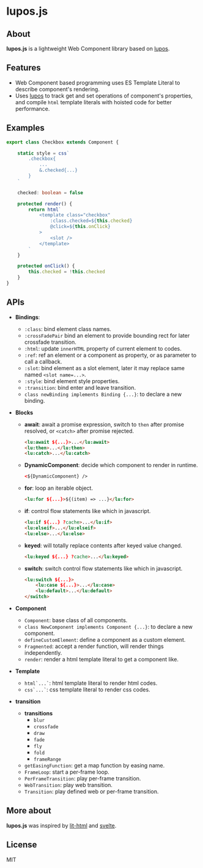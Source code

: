 # lupos.js


## About

**lupos.js** is a lightweight Web Component library based on [lupos](https://github.com/pucelle/lupos).



## Features

 - Web Component based programming uses ES Template Literal to describe component's rendering.
 - Uses [lupos](https://github.com/pucelle/lupos) to track get and set operations of component's properties, and compile `html` template literals with hoisted code for better performance.



## Examples

```ts
export class Checkbox extends Component {

	static style = css`
		.checkbox{
			...
			&.checked{...}
		}
	`

	checked: boolean = false

	protected render() {
		return html`
			<template class="checkbox" 
				:class.checked=${this.checked}
				@click=${this.onClick}
			>
				<slot />
			</template>
		`
	}

	protected onClick() {
		this.checked = !this.checked
	}
}
```



## APIs

- **Bindings**:
	- `:class`: bind element class names.
	- `:crossFadePair` bind an element to provide bounding rect for later crossfade transition.
	- `:html`: update `innerHTML` property of current element to codes.
	- `:ref`: ref an element or a component as property, or as parameter to call a callback.
	- `:slot`: bind element as a slot element, later it may replace same named `<slot name=...>`.
	- `:style`: bind element style properties.
	- `:transition`: bind enter and leave transition.
	- `class newBinding implements Binding {...}`: to declare a new binding.

- **Blocks**
	- **await**: await a promise expression, switch to `then` after promise resolved, or `<catch>` after promise rejected.
		```html
		<lu:await ${...}>...</lu:await>
		<lu:then>...</lu:then>
		<lu:catch>...</lu:catch>
		```
	- **DynamicComponent**: decide which component to render in runtime.
		```html
		<${DynamicComponent} />
		```
	- **for**: loop an iterable object.
		```html
		<lu:for ${...}>${(item) => ...}</lu:for>
		```
	- **if**: control flow statements like which in javascript.
		```html
		<lu:if ${...} ?cache>...</lu:if>
		<lu:elseif>...</lu:elseif>
		<lu:else>...</lu:else>
		```
	- **keyed**: will totally replace contents after keyed value changed.
		```html
		<lu:keyed ${...} ?cache>...</lu:keyed>
		```
	- **switch**: switch control flow statements like which in javascript.
		```html
		<lu:switch ${...}>
			<lu:case ${...}>...</lu:case>
			<lu:default>...</lu:default>
		</switch>
		```

- **Component**
	- `Component`: base class of all components.
	- `class NewComponent implements Component {...}`: to declare a new component.
	- `defineCustomElement`: define a component as a custom element.
	- `Fragmented`: accept a render function, will render things independently.
	- `render`: render a html template literal to get a component like.

- **Template**
	- `` html`...` ``: html template literal to render html codes.
	- `` css`...` ``: css template literal to render css codes.

- **transition**
	- **transitions**
		- `blur`
		- `crossfade`
		- `draw`
		- `fade`
		- `fly`
		- `fold`
		- `frameRange`
	- `getEasingFunction`: get a map function by easing name.
	- `FrameLoop`: start a per-frame loop.
	- `PerFrameTransition`: play per-frame transition.
	- `WebTransition`: play web transition.
	- `Transition`: play defined web or per-frame transition.


## More about

**lupos.js** was inspired by [lit-html](https://lit-html.polymer-project.org/) and [svelte](https://svelte.dev/).



## License

MIT